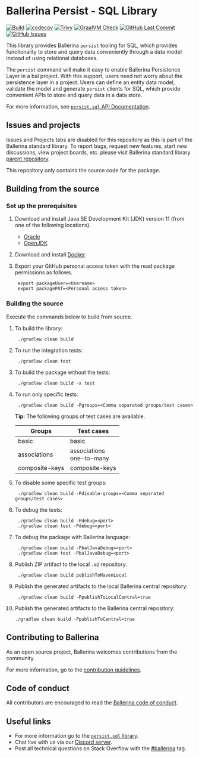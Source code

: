 Ballerina Persist - SQL Library
===================

[![Build](https://github.com/ballerina-platform/module-ballerinax-persist.sql/actions/workflows/build-timestamped-master.yml/badge.svg)](https://github.com/ballerina-platform/module-ballerinax-persist.sql/actions/workflows/build-timestamped-master.yml)
[![codecov](https://codecov.io/gh/ballerina-platform/module-ballerinax-persist.sql/branch/main/graph/badge.svg)](https://codecov.io/gh/ballerina-platform/module-ballerinax-persist.sql)
[![Trivy](https://github.com/ballerina-platform/module-ballerinax-persist.sql/actions/workflows/trivy-scan.yml/badge.svg)](https://github.com/ballerina-platform/module-ballerinax-persist.sql/actions/workflows/trivy-scan.yml)
[![GraalVM Check](https://github.com/ballerina-platform/module-ballerinax-persist.sql/actions/workflows/build-with-bal-test-native.yml/badge.svg)](https://github.com/ballerina-platform/module-ballerinax-persist.sql/actions/workflows/build-with-bal-test-native.yml)
[![GitHub Last Commit](https://img.shields.io/github/last-commit/ballerina-platform/module-ballerinax-persist.sql.svg)](https://github.com/ballerina-platform/module-ballerinax-persist.sql/commits/main)
[![GitHub Issues](https://img.shields.io/github/issues/ballerina-platform/ballerina-standard-library/module/persist.sql.svg?label=Open%20Issues)](https://github.com/ballerina-platform/ballerina-standard-library/labels/module%2Fpersist.sql)

This library provides Ballerina `persist` tooling for SQL, which provides functionality to store and query data conveniently through a data model instead of using relational databases.


The `persist` command will make it easy to enable Ballerina Persistence Layer in a bal project. With this support, users need not worry about the persistence layer in a project. Users can define an entity data model, validate the model and generate `persist` clients for SQL, which provide convenient APIs to store and query data in a data store.

For more information, see [`persist.sql` API Documentation](https://lib.ballerina.io/ballerinax/persist.sql/latest).

## Issues and projects

Issues and Projects tabs are disabled for this repository as this is part of the Ballerina standard library. To report bugs, request new features, start new discussions, view project boards, etc. please visit Ballerina standard library [parent repository](https://github.com/ballerina-platform/ballerina-standard-library).

This repository only contains the source code for the package.

## Building from the source

### Set up the prerequisites

1. Download and install Java SE Development Kit (JDK) version 11 (from one of the following locations).
    * [Oracle](https://www.oracle.com/java/technologies/javase-jdk11-downloads.html)
    * [OpenJDK](https://adoptium.net/)

2. Download and install [Docker](https://www.docker.com/get-started)

3. Export your GitHub personal access token with the read package permissions as follows.

        export packageUser=<Username>
        export packagePAT=<Personal access token>

### Building the source

Execute the commands below to build from source.

1. To build the library:

        ./gradlew clean build

2. To run the integration tests:

        ./gradlew clean test

3. To build the package without the tests:

        ./gradlew clean build -x test

4. To run only specific tests:

        ./gradlew clean build -Pgroups=<Comma separated groups/test cases>

   **Tip:** The following groups of test cases are available.

   Groups | Test cases
      ---| ---
   basic | basic
   associations | associations <br> one-to-many
   composite-keys | composite-keys

5. To disable some specific test groups:

        ./gradlew clean build -Pdisable-groups=<Comma separated groups/test cases>

6. To debug the tests:

        ./gradlew clean build -Pdebug=<port>
        ./gradlew clean test -Pdebug=<port>

7. To debug the package with Ballerina language:

        ./gradlew clean build -PbalJavaDebug=<port>
        ./gradlew clean test -PbalJavaDebug=<port>

8. Publish ZIP artifact to the local `.m2` repository:

        ./gradlew clean build publishToMavenLocal

9. Publish the generated artifacts to the local Ballerina central repository:

        ./gradlew clean build -PpublishToLocalCentral=true

10. Publish the generated artifacts to the Ballerina central repository:

        ./gradlew clean build -PpublishToCentral=true

## Contributing to Ballerina

As an open source project, Ballerina welcomes contributions from the community.

For more information, go to the [contribution guidelines](https://github.com/ballerina-platform/ballerina-lang/blob/master/CONTRIBUTING.md).

## Code of conduct

All contributors are encouraged to read the [Ballerina code of conduct](https://ballerina.io/code-of-conduct).

## Useful links

* For more information go to the [`persist.sql` library](https://lib.ballerina.io/ballerinax/persist.sql/latest).
* Chat live with us via our [Discord server](https://discord.gg/ballerinalang).
* Post all technical questions on Stack Overflow with the [#ballerina](https://stackoverflow.com/questions/tagged/ballerina) tag.

